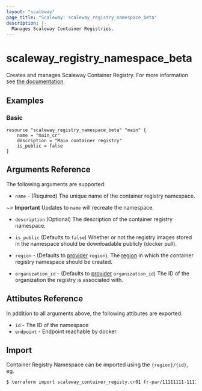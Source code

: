 ```yaml
---
layout: "scaleway"
page_title: "Scaleway: scaleway_registry_namespace_beta"
description: |-
  Manages Scaleway Container Registries.
---
```


# scaleway_registry_namespace_beta

Creates and manages Scaleway Container Registry. For more information see [the documentation](https://developers.scaleway.com/en/products/registry/api/).

## Examples

### Basic

```hcl
resource "scaleway_registry_namespace_beta" "main" {
    name = "main_cr"
    description = "Main container registry"
    is_public = false
}
```

## Arguments Reference

The following arguments are supported:

- `name` - (Required) The unique name of the container registry namespace.

~> **Important** Updates to `name` will recreate the namespace.

- `description` (Optional) The description of the container registry namespace.

- `is_public` (Defaults to `false`) Whether or not the registry images stored in the namespace should be downloadable publicly (docker pull).

- `region` - (Defaults to [provider](../index.md#region) `region`). The [region](../guides/regions_and_zones.md#regions) in which the container registry namespace should be created.

- `organization_id` - (Defaults to [provider](../index.md#organization_id) `organization_id`) The ID of the organization the registry is associated with.

## Attibutes Reference

In addition to all arguments above, the following attibutes are exported:

- `id` - The ID of the namespace
- `endpoint` - Endpoint reachable by docker.

## Import

Container Registry Namespace can be imported using the `{region}/{id}`, eg.

```bash
$ terraform import scaleway_container_registy.cr01 fr-par/11111111-1111-1111-1111-111111111111
```